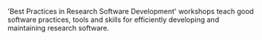 'Best Practices in Research Software Development' workshops teach good software practices, 
tools and skills for efficiently developing and maintaining research software.
